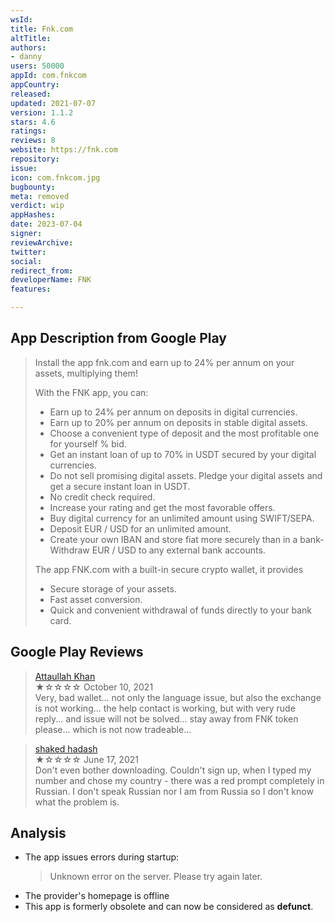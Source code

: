 ```yaml
---
wsId: 
title: Fnk.com
altTitle: 
authors:
- danny
users: 50000
appId: com.fnkcom
appCountry: 
released: 
updated: 2021-07-07
version: 1.1.2
stars: 4.6
ratings: 
reviews: 8
website: https://fnk.com
repository: 
issue: 
icon: com.fnkcom.jpg
bugbounty: 
meta: removed
verdict: wip
appHashes: 
date: 2023-07-04
signer: 
reviewArchive: 
twitter: 
social: 
redirect_from: 
developerName: FNK
features: 

---
```


## App Description from Google Play

> Install the app fnk.com and earn up to 24% per annum on your assets, multiplying them!
>
> With the FNK app, you can:
>
> - Earn up to 24% per annum on deposits in digital currencies.
> - Earn up to 20% per annum on deposits in stable digital assets.
> - Choose a convenient type of deposit and the most profitable one for yourself % bid.
> - Get an instant loan of up to 70% in USDT secured by your digital currencies.
> - Do not sell promising digital assets. Pledge your digital assets and get a secure instant loan in USDT.
> - No credit check required.
> - Increase your rating and get the most favorable offers.
> - Buy digital currency for an unlimited amount using SWIFT/SEPA.
> - Deposit EUR / USD for an unlimited amount.
> - Create your own IBAN and store fiat more securely than in a bank-Withdraw EUR / USD to any external bank accounts.
>
> The app FNK.com with a built-in secure crypto wallet, it provides
> - Secure storage of your assets.
> - Fast asset conversion.
> - Quick and convenient withdrawal of funds directly to your bank card.

## Google Play Reviews

> [Attaullah Khan](https://play.google.com/store/apps/details?id=com.fnkcom&gl=us)<br>
  ★☆☆☆☆ October 10, 2021 <br>
       Very, bad wallet... not only the language issue, but also the exchange is not working... the help contact is working, but with very rude reply... and issue will not be solved... stay away from FNK token please... which is not now tradeable...

> [shaked hadash](https://play.google.com/store/apps/details?id=com.fnkcom&gl=us)<br>
  ★☆☆☆☆ June 17, 2021 <br>
       Don't even bother downloading. Couldn't sign up, when I typed my number and chose my country - there was a red prompt completely in Russian. I don't speak Russian nor I am from Russia so I don't know what the problem is.

## Analysis 

- The app issues errors during startup:
  > Unknown error on the server. Please try again later.
- The provider's homepage is offline
- This app is formerly obsolete and can now be considered as **defunct**.